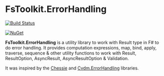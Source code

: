 # FsToolkit.ErrorHandling

[![Build Status](https://img.shields.io/travis/demystifyfp/FsToolkit.ErrorHandling/master.svg)](https://travis-ci.org/demystifyfp/FsToolkit.ErrorHandling)

[![NuGet](https://img.shields.io/nuget/v/FsToolkit.ErrorHandling.svg)](https://www.nuget.org/packages/FsToolkit.ErrorHandling)

**FsToolkit.ErrorHandling** is a utility library to work with Result type in F# to do error handling. It provides computation expressions, map, bind, apply, traverse, sequence & other utility functions to work with Result, ResultOption, AsyncResult, AsyncResultOption & Validation.

It was inspired by the [Chessie](https://github.com/fsprojects/Chessie) and [Cvdm.ErrorHandling](https://github.com/cmeeren/Cvdm.ErrorHandling) libraries. 